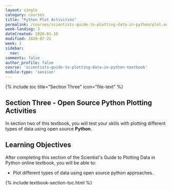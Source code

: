 ```yaml
---
layout: single
category: courses
title: "Python Plot Activities"
permalink: /courses/scientists-guide-to-plotting-data-in-python/plot-activities/
week-landing: 3
dateCreated: 2020-01-10
modified: 2020-07-21
week: 3
sidebar:
  nav:
comments: false
author_profile: false
course: 'scientists-guide-to-plotting-data-in-python-textbook'
module-type: 'session'
---
```

{% include toc title="Section Three" icon="file-text" %}

<div class="notice--info" markdown="1">

## <i class="fa fa-ship" aria-hidden="true"></i> Section Three - Open Source Python Plotting Activities 


In section two of this textbook, you will test your skills with plotting different 
types of data using open source **Python**. 


## <i class="fa fa-graduation-cap" aria-hidden="true"></i> Learning Objectives

After completing this section of the Scientist's Guide to Plotting Data in Python online textbook, you will be able to:

* Plot different types of data using open source python approaches. 

</div>

{% include textbook-section-toc.html %}
